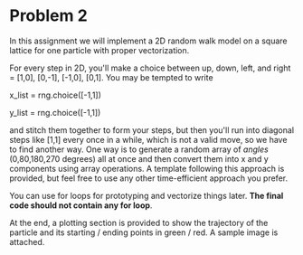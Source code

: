 # Problem 2

In this assignment we will implement a 2D random walk model on a square lattice for one particle with proper vectorization. 

For every step in 2D, you'll make a choice between up, down, left, and right = [1,0], [0,-1], [-1,0], [0,1]. You may be tempted to write 

x_list = rng.choice([-1,1])

y_list = rng.choice([-1,1])

and stitch them together to form your steps, but then you'll run into diagonal steps like [1,1] every once in a while, which is not a valid move, so we have to find another way. One way is to generate a random array of *angles* (0,80,180,270 degrees) all at once and then convert them into x and y components using array operations. A template following this approach is provided, but feel free to use any other time-efficient approach you prefer. 

You can use for loops for prototyping and vectorize things later. **The final code should not contain any for loop**. 

At the end, a plotting section is provided to show the trajectory of the particle and its starting / ending points in green / red. A sample image is attached.

